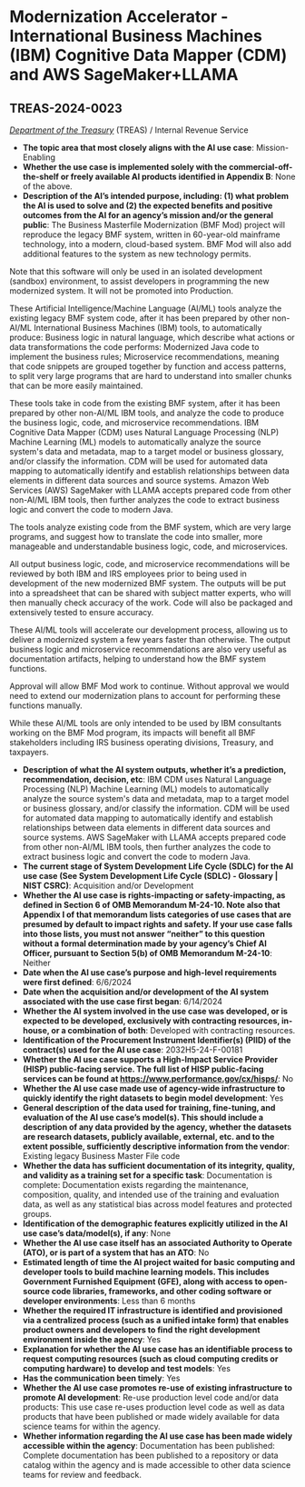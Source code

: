 # Modernization Accelerator - International Business Machines (IBM) Cognitive Data Mapper (CDM) and AWS SageMaker+LLAMA
## TREAS-2024-0023
_[Department of the Treasury](<../3_agency/Department of the Treasury.md>)_ (TREAS) / Internal Revenue Service


+ **The topic area that most closely aligns with the AI use case**: Mission-Enabling
+ **Whether the use case is implemented solely with the commercial-off-the-shelf or freely available AI products identified in Appendix B**: None of the above.
+ **Description of the AI’s intended purpose, including: (1) what problem the AI is used to solve and (2) the expected benefits and positive outcomes from the AI for an agency’s mission and/or the general public**: The Business Masterfile Modernization (BMF Mod) project will reproduce the legacy BMF system, written in 60-year-old mainframe technology, into a modern, cloud-based system. BMF Mod will also add additional features to the system as new technology permits.

Note that this software will only be used in an isolated development (sandbox) environment, to assist developers in programming the new modernized system. It will not be promoted into Production. 

These Artificial Intelligence/Machine Language (AI/ML) tools analyze the existing legacy BMF system code, after it has been prepared by other non-AI/ML International Business Machines (IBM) tools, to automatically produce: Business logic in natural language, which describe what actions or data transformations the code performs: Modernized Java code to implement the business rules; Microservice recommendations, meaning that code snippets are grouped together by function and access patterns, to split very large programs that are hard to understand into smaller chunks that can be more easily maintained.

These tools take in code from the existing BMF system, after it has been prepared by other non-AI/ML IBM tools, and analyze the code to produce the business logic, code, and microservice recommendations.
IBM Cognitive Data Mapper (CDM) uses Natural Language Processing (NLP) Machine Learning (ML) models to automatically analyze the source system's data and metadata, map to a target model or business glossary, and/or classify the information. CDM will be used for automated data mapping to automatically identify and establish relationships between data elements in different data sources and source systems.
Amazon Web Services (AWS) SageMaker with LLAMA accepts prepared code from other non-AI/ML IBM tools, then further analyzes the code to extract business logic and convert the code to modern Java.

The tools analyze existing code from the BMF system, which are very large programs, and suggest how to translate the code into smaller, more manageable and understandable business logic, code, and microservices.

All output business logic, code, and microservice recommendations will be reviewed by both IBM and IRS employees prior to being used in development of the new modernized BMF system. The outputs will be put into a spreadsheet that can be shared with subject matter experts, who will then manually check accuracy of the work. Code will also be packaged and extensively tested to ensure accuracy.

These AI/ML tools will accelerate our development process, allowing us to deliver a modernized system a few years faster than otherwise. The output business logic and microservice recommendations are also very useful as documentation artifacts, helping to understand how the BMF system functions.

Approval will allow BMF Mod work to continue. Without approval we would need to extend our modernization plans to account for performing these functions manually.

While these AI/ML tools are only intended to be used by IBM consultants working on the BMF Mod program, its impacts will benefit all BMF stakeholders including IRS business operating divisions, Treasury, and taxpayers.
+ **Description of what the AI system outputs, whether it’s a prediction, recommendation, decision, etc**: IBM CDM uses Natural Language Processing (NLP) Machine Learning (ML) models to automatically analyze the source system's data and metadata, map to a target model or business glossary, and/or classify the information. CDM will be used for automated data mapping to automatically identify and establish relationships between data elements in different data sources and source systems.
AWS SageMaker with LLAMA accepts prepared code from other non-AI/ML IBM tools, then further analyzes the code to extract business logic and convert the code to modern Java.
+ **The current stage of System Development Life Cycle (SDLC) for the AI use case (See System Development Life Cycle (SDLC) - Glossary | NIST CSRC)**: Acquisition and/or Development
+ **Whether the AI use case is rights-impacting or safety-impacting, as defined in Section 6 of OMB Memorandum M-24-10. Note also that Appendix I of that memorandum lists categories of use cases that are presumed by default to impact rights and safety. If your use case falls into those lists, you must not answer “neither” to this question without a formal determination made by your agency’s Chief AI Officer, pursuant to Section 5(b) of OMB Memorandum M-24-10**: Neither
+ **Date when the AI use case’s purpose and high-level requirements were first defined**: 6/6/2024
+ **Date when the acquisition and/or development of the AI system associated with the use case first began**: 6/14/2024
+ **Whether the AI system involved in the use case was developed, or is expected to be developed, exclusively with contracting resources, in-house, or a combination of both**: Developed with contracting resources.
+ **Identification of the Procurement Instrument Identifier(s) (PIID) of the contract(s) used for the AI use case**: 2032H5-24-F-00181
+ **Whether the AI use case supports a High-Impact Service Provider (HISP) public-facing service. The full list of HISP public-facing services can be found at https://www.performance.gov/cx/hisps/**: No
+ **Whether the AI use case made use of agency-wide infrastructure to quickly identify the right datasets to begin model development**: Yes
+ **General description of the data used for training, fine-tuning, and evaluation of the AI use case’s model(s). This should include a description of any data provided by the agency, whether the datasets are research datasets, publicly available, external, etc. and to the extent possible, sufficiently descriptive information from the vendor**: Existing legacy Business Master File code
+ **Whether the data has sufficient documentation of its integrity, quality, and validity as a training set for a specific task**: Documentation is complete: Documentation exists regarding the maintenance, composition, quality, and intended use of the training and evaluation data, as well as any statistical bias across model features and protected groups.
+ **Identification of the demographic features explicitly utilized in the AI use case’s data/model(s), if any**: None
+ **Whether the AI use case itself has an associated Authority to Operate (ATO), or is part of a system that has an ATO**: No
+ **Estimated length of time the AI project waited for basic computing and developer tools to build machine learning models. This includes Government Furnished Equipment (GFE), along with access to open-source code libraries, frameworks, and other coding software or developer environments**: Less than 6 months
+ **Whether the required IT infrastructure is identified and provisioned via a centralized process (such as a unified intake form) that enables product owners and developers to find the right development environment inside the agency**: Yes
+ **Explanation for whether the AI use case has an identifiable process to request computing resources (such as cloud computing credits or computing hardware) to develop and test models**: Yes
+ **Has the communication been timely**: Yes
+ **Whether the AI use case promotes re-use of existing infrastructure to promote AI development**: Re-use production level code and/or data products: This use case re-uses production level code as well as data products that have been published or made widely available for data science teams for within the agency.
+ **Whether information regarding the AI use case has been made widely accessible within the agency**: Documentation has been published: Complete documentation has been published to a repository or data catalog within the agency and is made accessible to other data science teams for review and feedback.
